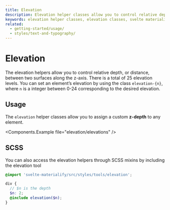 ```yaml
---
title: Elevation
description: Elevation helper classes allow you to control relative depth, or distance, between two surfaces along the z-axis.
keywords: elevation helper classes, elevation classes, svelte materialify elevation
related:
  - getting-started/usage/
  - styles/text-and-typography/
---
```


# Elevation

The elevation helpers allow you to control relative depth, or distance, between two surfaces along
the z-axis. There is a total of 25 elevation levels. You can set an element’s elevation by using
the class `elevation-{n}`, where `n` is a integer between 0-24 corresponding to the desired
elevation.

## Usage

The `elevation` helper classes allow you to assign a custom **z-depth** to any element.

<Components.Example file="elevation/elevations" />

## SCSS

You can also access the elevation helpers through SCSS mixins by including the elevation tool

```scss
@import 'svelte-materialify/src/styles/tools/elevation';

div {
  // $n is the depth
  $n: 2;
  @include elevation($n);
}
```
